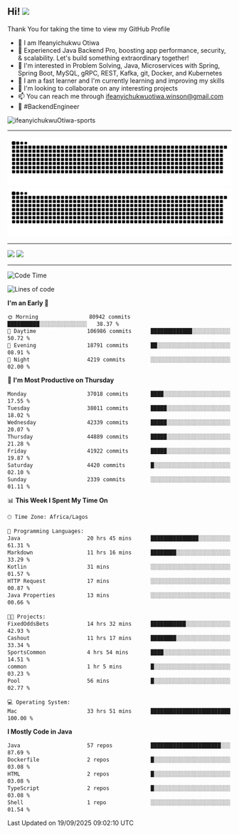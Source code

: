<!-- BLOG-POST-LIST:START --><!-- BLOG-POST-LIST:END -->

## Hi! <img src="https://media.giphy.com/media/hvRJCLFzcasrR4ia7z/giphy.gif" width="4%"> 

Thank You for taking the time to view my GitHub Profile

- 👋 I am Ifeanyichukwu Otiwa
- 🚀 Experienced Java Backend Pro, boosting app performance, security, & scalability. Let's build something extraordinary together!
- 👀 I'm interested in Problem Solving, Java, Microservices with Spring, Spring Boot, MySQL, gRPC, REST, Kafka, git, Docker, and Kubernetes
- 🌱 I am a fast learner and I'm currently learning and improving my skills
- 💞️ I'm looking to collaborate on any interesting projects
- 📫 You can reach me through ifeanyichukwuotiwa.winson@gmail.com
- 🚀 #BackendEngineer

<p align="left" marginTop="10px"> <img src="https://komarev.com/ghpvc/?username=ifeanyichukwuOtiwa-sports&label=Profile%20views&color=0e75b6&style=for-the-badge" alt="ifeanyichukwuOtiwa-sports" /> </p>

***

<!--🐍📈SNAKEGRAPH / 🌐WEBSITE: https://github.com/Platane/snk -->
![github contribution grid snake animation](https://raw.githubusercontent.com/ifeanyichukwuOtiwa-sports/ifeanyichukwuOtiwa-sports/output/github-contribution-grid-snake-dark.svg#gh-dark-mode-only)![github contribution grid snake animation](https://raw.githubusercontent.com/ifeanyichukwuOtiwa-sports/ifeanyichukwuOtiwa-sports/output/github-contribution-grid-snake.svg#gh-light-mode-only)

***

<p float="left">
  <img float="left" src="https://github-readme-stats.vercel.app/api?username=ifeanyichukwuOtiwa-sports&count_private=true&include_all_commits=true&theme=react&show_icons=true" />
  <img float="right" src="https://github-readme-stats.vercel.app/api/top-langs/?username=ifeanyichukwuOtiwa-sports&layout=compact&show_icons=true&theme=react" /> 
</p>

***



<!--START_SECTION:waka-->
![Code Time](http://img.shields.io/badge/Code%20Time-4%2C232%20hrs%2043%20mins-blue)

![Lines of code](https://img.shields.io/badge/From%20Hello%20World%20I%27ve%20Written-60.3%20million%20lines%20of%20code-blue)

**I'm an Early 🐤** 

```text
🌞 Morning                80942 commits       ██████████░░░░░░░░░░░░░░░   38.37 % 
🌆 Daytime                106986 commits      █████████████░░░░░░░░░░░░   50.72 % 
🌃 Evening                18791 commits       ██░░░░░░░░░░░░░░░░░░░░░░░   08.91 % 
🌙 Night                  4219 commits        ░░░░░░░░░░░░░░░░░░░░░░░░░   02.00 % 
```
📅 **I'm Most Productive on Thursday** 

```text
Monday                   37018 commits       ████░░░░░░░░░░░░░░░░░░░░░   17.55 % 
Tuesday                  38011 commits       █████░░░░░░░░░░░░░░░░░░░░   18.02 % 
Wednesday                42339 commits       █████░░░░░░░░░░░░░░░░░░░░   20.07 % 
Thursday                 44889 commits       █████░░░░░░░░░░░░░░░░░░░░   21.28 % 
Friday                   41922 commits       █████░░░░░░░░░░░░░░░░░░░░   19.87 % 
Saturday                 4420 commits        █░░░░░░░░░░░░░░░░░░░░░░░░   02.10 % 
Sunday                   2339 commits        ░░░░░░░░░░░░░░░░░░░░░░░░░   01.11 % 
```


📊 **This Week I Spent My Time On** 

```text
🕑︎ Time Zone: Africa/Lagos

💬 Programming Languages: 
Java                     20 hrs 45 mins      ███████████████░░░░░░░░░░   61.31 % 
Markdown                 11 hrs 16 mins      ████████░░░░░░░░░░░░░░░░░   33.29 % 
Kotlin                   31 mins             ░░░░░░░░░░░░░░░░░░░░░░░░░   01.57 % 
HTTP Request             17 mins             ░░░░░░░░░░░░░░░░░░░░░░░░░   00.87 % 
Java Properties          13 mins             ░░░░░░░░░░░░░░░░░░░░░░░░░   00.66 % 

🐱‍💻 Projects: 
FixedOddsBets            14 hrs 32 mins      ███████████░░░░░░░░░░░░░░   42.93 % 
Cashout                  11 hrs 17 mins      ████████░░░░░░░░░░░░░░░░░   33.34 % 
SportsCommon             4 hrs 54 mins       ████░░░░░░░░░░░░░░░░░░░░░   14.51 % 
common                   1 hr 5 mins         █░░░░░░░░░░░░░░░░░░░░░░░░   03.23 % 
Pool                     56 mins             █░░░░░░░░░░░░░░░░░░░░░░░░   02.77 % 

💻 Operating System: 
Mac                      33 hrs 51 mins      █████████████████████████   100.00 % 
```

**I Mostly Code in Java** 

```text
Java                     57 repos            ██████████████████████░░░   87.69 % 
Dockerfile               2 repos             █░░░░░░░░░░░░░░░░░░░░░░░░   03.08 % 
HTML                     2 repos             █░░░░░░░░░░░░░░░░░░░░░░░░   03.08 % 
TypeScript               2 repos             █░░░░░░░░░░░░░░░░░░░░░░░░   03.08 % 
Shell                    1 repo              ░░░░░░░░░░░░░░░░░░░░░░░░░   01.54 % 
```




 Last Updated on 19/09/2025 09:02:10 UTC
<!--END_SECTION:waka-->

<!--
<p align="center">
![trophy](https://github-profile-trophy.vercel.app/?username=ifeanyichukwuOtiwa-sports&theme=onedark) (https://github.com/ryo-ma/github-profile-trophy)
</p>
-->

<!---
ifeanyi-otiwa/ifeanyi-otiwa is a ✨ special ✨ repository because its `README.md` (this file) appears on your GitHub profile.
You can click the Preview link to take a look at your changes.
--->
